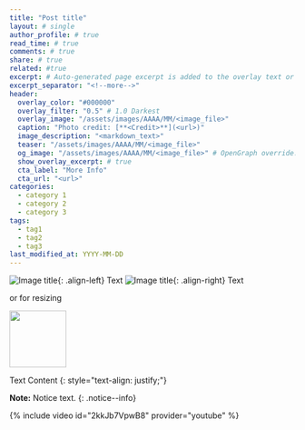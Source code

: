 ```yaml
---
title: "Post title"
layout: # single
author_profile: # true
read_time: # true
comments: # true
share: # true
related: #true
excerpt: # Auto-generated page excerpt is added to the overlay text or can be overridden here.
excerpt_separator: "<!--more-->"
header:
  overlay_color: "#000000" 
  overlay_filter: "0.5" # 1.0 Darkest
  overlay_image: "/assets/images/AAAA/MM/<image_file>"
  caption: "Photo credit: [**<Credit>**](<url>)"
  image_description: "<markdown_text>"
  teaser: "/assets/images/AAAA/MM/<image_file>"
  og_image: "/assets/images/AAAA/MM/<image_file>" # OpenGraph override.
  show_overlay_excerpt: # true
  cta_label: "More Info"
  cta_url: "<url>"
categories:
  - category 1
  - category 2
  - category 3
tags: 
  - tag1
  - tag2
  - tag3
last_modified_at: YYYY-MM-DD
---
```


![Image title](/assets/images/AAAA/MM/filename){: .align-left} Text
![Image title](/assets/images/AAAA/MM/filename){: .align-right} Text

or for resizing

<img src="/assets/images/AAAA/MM/filename" width="100">

Text Content {: style="text-align: justify;"}

**Note:** Notice text.
{: .notice--info}

{% include video id="2kkJb7VpwB8" provider="youtube" %}
